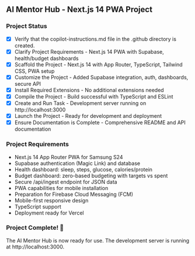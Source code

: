 <!-- Use this file to provide workspace-specific custom instructions to Copilot. For more details, visit https://code.visualstudio.com/docs/copilot/copilot-customization#_use-a-githubcopilotinstructionsmd-file -->

## AI Mentor Hub - Next.js 14 PWA Project

### Project Status
- [x] Verify that the copilot-instructions.md file in the .github directory is created.
- [x] Clarify Project Requirements - Next.js 14 PWA with Supabase, health/budget dashboards
- [x] Scaffold the Project - Next.js 14 with App Router, TypeScript, Tailwind CSS, PWA setup
- [x] Customize the Project - Added Supabase integration, auth, dashboards, secure API
- [x] Install Required Extensions - No additional extensions needed
- [x] Compile the Project - Build successful with TypeScript and ESLint
- [x] Create and Run Task - Development server running on http://localhost:3000
- [x] Launch the Project - Ready for development and deployment
- [x] Ensure Documentation is Complete - Comprehensive README and API documentation

### Project Requirements
- Next.js 14 App Router PWA for Samsung S24
- Supabase authentication (Magic Link) and database
- Health dashboard: sleep, steps, glucose, calories/protein
- Budget dashboard: zero-based budgeting with targets vs spent
- Secure /api/ingest endpoint for JSON data
- PWA capabilities for mobile installation
- Preparation for Firebase Cloud Messaging (FCM)
- Mobile-first responsive design
- TypeScript support
- Deployment ready for Vercel

### Project Complete! 🎉

The AI Mentor Hub is now ready for use. The development server is running at http://localhost:3000.